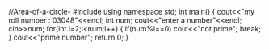 //Area-of-a-circle-
#include<iostream>
using namespace std;
int main()
{
cout<<"my roll number : 03048"<<endl;
int num;
cout<<"enter a number"<<endl;
cin>>num;
for(int i=2;i<num;i++)
{
if(num%i==0)
cout<<"not prime";
break;
}
cout<<"prime number";
return 0;
}
